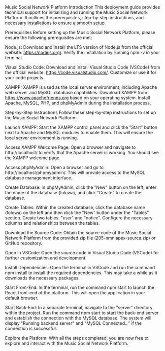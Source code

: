 Music Social Network Platform
Introduction
This deployment guide provides technical support for initializing and running the Music Social Network Platform. It outlines the prerequisites, step-by-step instructions, and necessary installations to ensure a smooth setup.

Prerequisites
Before setting up the Music Social Network Platform, please ensure the following prerequisites are met:

Node.js: Download and install the LTS version of Node.js from the official website: https://nodejs.org/. Verify the installation by running npm -v in your terminal.

Visual Studio Code: Download and install Visual Studio Code (VSCode) from the official website: https://code.visualstudio.com/. Customize or use it for your code projects.

XAMPP: XAMPP is used as the local server environment, including Apache web server and MySQL database capabilities. Download XAMPP from https://www.apachefriends.org based on your operating system. Install Apache, MySQL, PHP, and phpMyAdmin during the installation process.

Step-by-Step Instructions
Follow these step-by-step instructions to set up the Music Social Network Platform:

Launch XAMPP: Start the XAMPP control panel and click the "Start" button next to Apache and MySQL modules to enable them. This will ensure the local server environment is running.

Access XAMPP Welcome Page: Open a browser and navigate to http://localhost/ to verify that the Apache server is working. You should see the XAMPP welcome page.

Access phpMyAdmin: Open a browser and go to http://localhost/phpmyadmin/. This will provide access to the MySQL database management interface.

Create Database: In phpMyAdmin, click the "New" button on the left, enter the name of the database (folowa), and click "Create" to create the database.

Create Tables: Within the created database, click the database name (folowa) on the left and then click the "New" button under the "Tables" section. Create two tables: "user" and "notice". Configure the necessary columns and relationships between the tables.

Download the Source Code: Obtain the source code of the Music Social Network Platform from the provided zip file (205-omniapex-source.zip) or GitHub repository.

Open in VSCode: Open the source code in Visual Studio Code (VSCode) for further customization and development.

Install Dependencies: Open the terminal in VSCode and run the command npm install to install the required dependencies. This may take a while as it downloads the necessary packages.

Start Front-End: In the terminal, run the command npm start to launch the React front-end of the platform. This will open the application in your default browser.

Start Back-End: In a separate terminal, navigate to the "server" directory within the project. Run the command npm start to start the back-end server and establish the connection with the MySQL database. The system will display "Running backend server" and "MySQL Connected..." if the connection is successful.

Explore the Platform: With all the steps completed, you are now free to explore and interact with the Music Social Network Platform.
